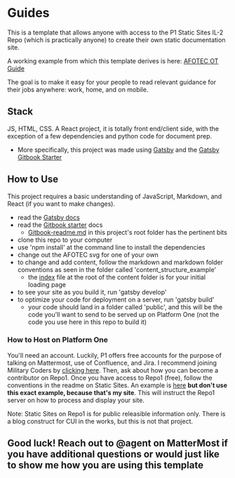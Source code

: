 # Guides

This is a template that allows anyone with access to the P1 Static Sites IL-2 Repo (which is practically anyone) to create their own static documentation site.

A working example from which this template derives is here: [AFOTEC OT Guide](https://oteguide.il2.dso.mil/)

The goal is to make it easy for your people to read relevant guidance for their jobs anywhere:  work, home, and on mobile.

## Stack
JS, HTML, CSS.  A React project, it is totally front end/client side, with the exception of a few dependencies and python code for document prep.
- More specifically, this project was made using [Gatsby](https://www.gatsbyjs.com/) and the [Gatsby Gitbook Starter](https://www.gatsbyjs.com/starters/hasura/gatsby-gitbook-starter)

## How to Use
This project requires a basic understanding of JavaScript, Markdown, and React (if you want to make changes).
- read the [Gatsby docs](https://www.gatsbyjs.com/docs)
- read the [Gitbook starter](https://github.com/hasura/gatsby-gitbook-starter) docs
  - [Gitbook-readme.md](https://github.com/airmencoders/Guides/blob/master/Gitbook-readme.md) in this project's root folder has the pertinent bits
- clone this repo to your computer
- use 'npm install' at the command line to install the dependencies
- change out the AFOTEC svg for one of your own
- to change and add content, follow the markdown and markdown folder conventions as seen in the folder called 'content_structure_example' 
  - the [index](https://github.com/airmencoders/Guides/blob/master/content/index.mdx) file at the root of the content folder is for your initial loading page
- to see your site as you build it, run 'gatsby develop'
- to optimize your code for deployment on a server, run 'gatsby build'
  - your code should land in a folder called 'public', and this will be the code you'll want to send to be served up on Platform One (not the code you use here in this repo to build it)

### How to Host on Platform One
You'll need an account.  Luckily, P1 offers free accounts for the purpose of talking on Mattermost, use of Confluence, and Jira.  I recommend joining Military Coders by [clicking here](https://chat.il4.dso.mil/signup_user_complete/?id=wdkicxm5ijrcj8uqn6n4pinzse).  Then, ask about how you can become a contributor on Repo1.  Once you have access to Repo1 (free), follow the conventions in the readme on Static Sites.  An example is [here](https://github.com/airmencoders/Guides/blob/master/route-oteguide.yaml) **but don't use this exact example, because that's my site**.  This will instruct the Repo1 server on how to process and display your site.

Note:  Static Sites on Repo1 is for public releasible information only.  There is a blog construct for CUI in the works, but this is not that project.

## Good luck!  Reach out to @agent on MatterMost if you have additional questions or would just like to show me how you are using this template


